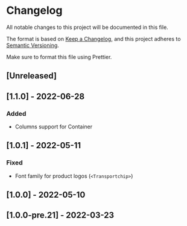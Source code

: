 # Changelog

All notable changes to this project will be documented in this file.

The format is based on [Keep a Changelog](https://keepachangelog.com/en/1.0.0/),
and this project adheres to [Semantic Versioning](https://semver.org/spec/v2.0.0.html).

Make sure to format this file using Prettier.

## [Unreleased]

## [1.1.0] - 2022-06-28

### Added

- Columns support for Container

## [1.0.1] - 2022-05-11

### Fixed

- Font family for product logos (`<Transportchip>`)

## [1.0.0] - 2022-05-10

## [1.0.0-pre.21] - 2022-03-23
